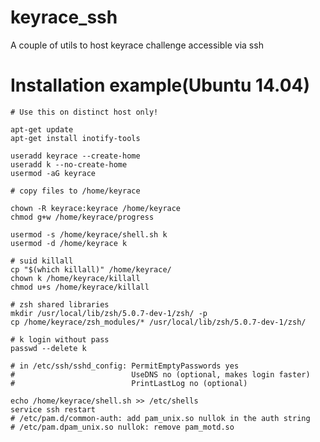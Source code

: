 # keyrace_ssh
A couple of utils to host keyrace challenge accessible via ssh 

# Installation example(Ubuntu 14.04)
	# Use this on distinct host only!
	
	apt-get update
	apt-get install inotify-tools
	
	useradd keyrace --create-home
	useradd k --no-create-home
	usermod -aG keyrace
	
	# copy files to /home/keyrace
	
	chown -R keyrace:keyrace /home/keyrace
	chmod g+w /home/keyrace/progress
	
	usermod -s /home/keyrace/shell.sh k
	usermod -d /home/keyrace k
	
	# suid killall
	cp "$(which killall)" /home/keyrace/
	chown k /home/keyrace/killall 
	chmod u+s /home/keyrace/killall
	
	# zsh shared libraries
	mkdir /usr/local/lib/zsh/5.0.7-dev-1/zsh/ -p
	cp /home/keyrace/zsh_modules/* /usr/local/lib/zsh/5.0.7-dev-1/zsh/
	
	# k login without pass
	passwd --delete k
	
	# in /etc/ssh/sshd_config: PermitEmptyPasswords yes
	#                          UseDNS no (optional, makes login faster)
	#                          PrintLastLog no (optional)
	
	echo /home/keyrace/shell.sh >> /etc/shells
	service ssh restart
	# /etc/pam.d/common-auth: add pam_unix.so nullok in the auth string
	# /etc/pam.dpam_unix.so nullok: remove pam_motd.so

